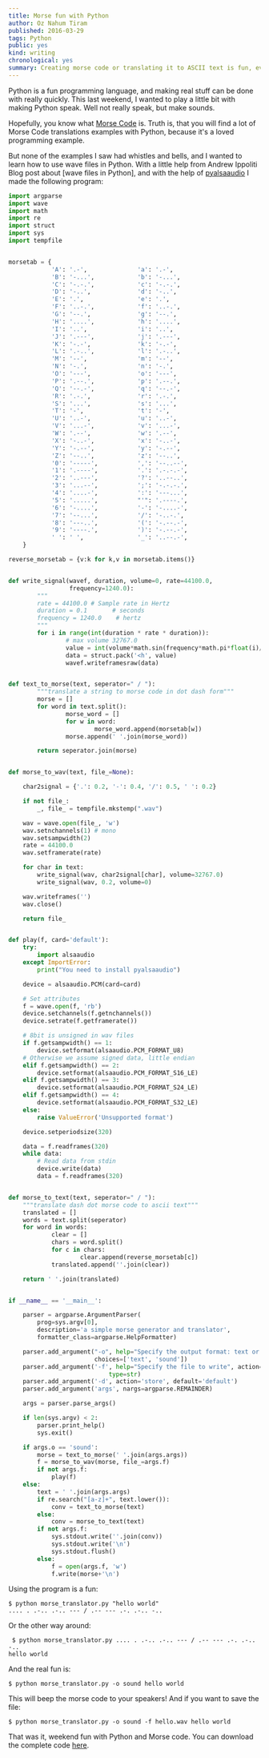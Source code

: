 ```yaml
---
title: Morse fun with Python
author: Oz Nahum Tiram
published: 2016-03-29
tags: Python
public: yes
kind: writing
chronological: yes
summary: Creating morse code or translating it to ASCII text is fun, even more fun is making your laptop beep morse code. Here how you can do it with Python.
---
```


Python is a fun programming language, and making real stuff can be done
with really quickly. This last weekend, I wanted to play a little bit with
making Python speak. Well not really speak, but make sounds.

Hopefully, you know what [Morse Code][1] is. Truth is, that you will find
a lot of Morse Code translations examples with Python, because it's a loved
programming example.

But none of the examples I saw had whistles and bells, and I wanted to
learn how to use wave files in Python. With a little help from Andrew
	Ippoliti Blog post about [wave files in Python], and with the help of
	[pyalsaaudio][3] I  made the following program:

```python
import argparse
import wave
import math
import re
import struct
import sys
import tempfile


morsetab = {
            'A': '.-',              'a': '.-',
            'B': '-...',            'b': '-...',
            'C': '-.-.',            'c': '-.-.',
            'D': '-..',             'd': '-..',
            'E': '.',               'e': '.',
            'F': '..-.',            'f': '..-.',
            'G': '--.',             'g': '--.',
            'H': '....',            'h': '....',
            'I': '..',              'i': '..',
            'J': '.---',            'j': '.---',
            'K': '-.-',             'k': '-.-',
            'L': '.-..',            'l': '.-..',
            'M': '--',              'm': '--',
            'N': '-.',              'n': '-.',
            'O': '---',             'o': '---',
            'P': '.--.',            'p': '.--.',
            'Q': '--.-',            'q': '--.-',
            'R': '.-.',             'r': '.-.',
            'S': '...',             's': '...',
            'T': '-',               't': '-',
            'U': '..-',             'u': '..-',
            'V': '...-',            'v': '...-',
            'W': '.--',             'w': '.--',
            'X': '-..-',            'x': '-..-',
            'Y': '-.--',            'y': '-.--',
            'Z': '--..',            'z': '--..',
            '0': '-----',           ',': '--..--',
            '1': '.----',           '.': '.-.-.-',
            '2': '..---',           '?': '..--..',
            '3': '...--',           ';': '-.-.-.',
            '4': '....-',           ':': '---...',
            '5': '.....',           "'": '.----.',
            '6': '-....',           '-': '-....-',
            '7': '--...',           '/': '-..-.',
            '8': '---..',           '(': '-.--.-',
            '9': '----.',           ')': '-.--.-',
            ' ': ' ',               '_': '..--.-',
    }

reverse_morsetab = {v:k for k,v in morsetab.items()}


def write_signal(wavef, duration, volume=0, rate=44100.0,
                 frequency=1240.0):
        """
        rate = 44100.0 # Sample rate in Hertz
        duration = 0.1       # seconds
        frequency = 1240.0    # hertz
        """
        for i in range(int(duration * rate * duration)):
                # max volume 32767.0
                value = int(volume*math.sin(frequency*math.pi*float(i)/float(rate)))
                data = struct.pack('<h', value)
                wavef.writeframesraw(data)


def text_to_morse(text, seperator=" / "):
        """translate a string to morse code in dot dash form"""
        morse = []
        for word in text.split():
                morse_word = []
                for w in word:
                        morse_word.append(morsetab[w])
                morse.append(' '.join(morse_word))

        return seperator.join(morse)


def morse_to_wav(text, file_=None):

    char2signal = {'.': 0.2, '-': 0.4, '/': 0.5, ' ': 0.2}

    if not file_:
        _, file_ = tempfile.mkstemp(".wav")

    wav = wave.open(file_, 'w')
    wav.setnchannels(1) # mono
    wav.setsampwidth(2)
    rate = 44100.0
    wav.setframerate(rate)

    for char in text:
        write_signal(wav, char2signal[char], volume=32767.0)
        write_signal(wav, 0.2, volume=0)

    wav.writeframes('')
    wav.close()

    return file_


def play(f, card='default'):
    try:
        import alsaaudio
    except ImportError:
        print("You need to install pyalsaaudio")

    device = alsaaudio.PCM(card=card)

    # Set attributes
    f = wave.open(f, 'rb')
    device.setchannels(f.getnchannels())
    device.setrate(f.getframerate())

    # 8bit is unsigned in wav files
    if f.getsampwidth() == 1:
        device.setformat(alsaaudio.PCM_FORMAT_U8)
    # Otherwise we assume signed data, little endian
    elif f.getsampwidth() == 2:
        device.setformat(alsaaudio.PCM_FORMAT_S16_LE)
    elif f.getsampwidth() == 3:
        device.setformat(alsaaudio.PCM_FORMAT_S24_LE)
    elif f.getsampwidth() == 4:
        device.setformat(alsaaudio.PCM_FORMAT_S32_LE)
    else:
        raise ValueError('Unsupported format')

    device.setperiodsize(320)

    data = f.readframes(320)
    while data:
        # Read data from stdin
        device.write(data)
        data = f.readframes(320)


def morse_to_text(text, seperator=" / "):
    """translate dash dot morse code to ascii text"""
    translated = []
    words = text.split(seperator)
    for word in words:
            clear = []
            chars = word.split()
            for c in chars:
                    clear.append(reverse_morsetab[c])
            translated.append(''.join(clear))

    return ' '.join(translated)


if __name__ == '__main__':

    parser = argparse.ArgumentParser(
        prog=sys.argv[0],
        description='a simple morse generator and translator',
        formatter_class=argparse.HelpFormatter)

    parser.add_argument("-o", help="Specify the output format: text or sound",
                        choices=['text', 'sound'])
    parser.add_argument('-f', help="Specify the file to write", action='store',
                            type=str)
    parser.add_argument('-d', action='store', default='default')
    parser.add_argument('args', nargs=argparse.REMAINDER)

    args = parser.parse_args()

    if len(sys.argv) < 2:
        parser.print_help()
        sys.exit()

    if args.o == 'sound':
        morse = text_to_morse(' '.join(args.args))
        f = morse_to_wav(morse, file_=args.f)
        if not args.f:
            play(f)
    else:
        text = ' '.join(args.args)
        if re.search("[a-z]+", text.lower()):
            conv = text_to_morse(text)
        else:
            conv = morse_to_text(text)
        if not args.f:
            sys.stdout.write(''.join(conv))
            sys.stdout.write('\n')
            sys.stdout.flush()
        else:
            f = open(args.f, 'w')
            f.write(morse+'\n')

```

Using the program is a fun:

```
$ python morse_translator.py "hello world"
.... . .-.. .-.. --- / .-- --- .-. .-.. -..
```

Or the other way around:

```
 $ python morse_translator.py .... . .-.. .-.. --- / .-- --- .-. .-.. -..
hello world
```

And the real fun is:

```
$ python morse_translator.py -o sound hello world
```

This will beep the morse code to your speakers! And if you want to save the file:

```
$ python morse_translator.py -o sound -f hello.wav hello world
```

That was it, weekend fun with Python and Morse code. You can download the
complete code [here][4].

[1]: https://en.wikipedia.org/wiki/Morse_code
[2]: http://blog.acipo.com/wave-generation-in-python/
[3]: http://larsimmisch.github.io/pyalsaaudio/pyalsaaudio.html
[4]: http://oz123.github.com/media/uploads/morse_translator.py
